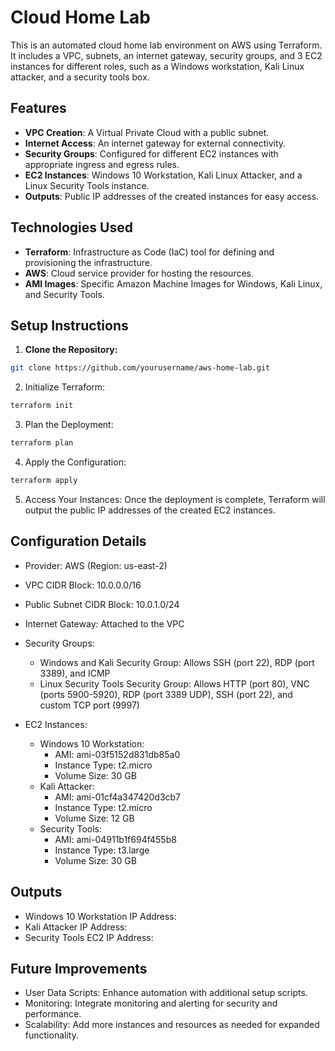 # Cloud Home Lab

This is an automated cloud home lab environment on AWS using Terraform. It includes a VPC, subnets, an internet gateway, security groups, and 3 EC2 instances for different roles, such as a Windows workstation, Kali Linux attacker, and a security tools box.

## Features

- **VPC Creation**: A Virtual Private Cloud with a public subnet.
- **Internet Access**: An internet gateway for external connectivity.
- **Security Groups**: Configured for different EC2 instances with appropriate ingress and egress rules.
- **EC2 Instances**: Windows 10 Workstation, Kali Linux Attacker, and a Linux Security Tools instance.
- **Outputs**: Public IP addresses of the created instances for easy access.

## Technologies Used

- **Terraform**: Infrastructure as Code (IaC) tool for defining and provisioning the infrastructure.
- **AWS**: Cloud service provider for hosting the resources.
- **AMI Images**: Specific Amazon Machine Images for Windows, Kali Linux, and Security Tools.

## Setup Instructions

1. **Clone the Repository:**
```bash
git clone https://github.com/yourusername/aws-home-lab.git
```

2. Initialize Terraform:

```bash
terraform init
```
3. Plan the Deployment:
```bash
terraform plan
```

4. Apply the Configuration:
```bash
terraform apply
```

5. Access Your Instances: Once the deployment is complete, Terraform will output the public IP addresses of the created EC2 instances.

## Configuration Details
- Provider: AWS (Region: us-east-2)

- VPC CIDR Block: 10.0.0.0/16

- Public Subnet CIDR Block: 10.0.1.0/24

- Internet Gateway: Attached to the VPC

- Security Groups:
    - Windows and Kali Security Group: Allows SSH (port 22), RDP (port 3389), and ICMP
    - Linux Security Tools Security Group: Allows HTTP (port 80), VNC (ports 5900-5920), RDP (port 3389 UDP), SSH (port 22), and custom TCP port (9997)

- EC2 Instances:
    - Windows 10 Workstation:
        - AMI: ami-03f5152d831db85a0
        - Instance Type: t2.micro
        - Volume Size: 30 GB
    - Kali Attacker:
        - AMI: ami-01cf4a347420d3cb7
        - Instance Type: t2.micro
        - Volume Size: 12 GB
    - Security Tools:
        - AMI: ami-04911b1f694f455b8
        - Instance Type: t3.large
        - Volume Size: 30 GB

## Outputs
- Windows 10 Workstation IP Address:
- Kali Attacker IP Address:
- Security Tools EC2 IP Address:


## Future Improvements
- User Data Scripts: Enhance automation with additional setup scripts.
- Monitoring: Integrate monitoring and alerting for security and performance.
- Scalability: Add more instances and resources as needed for expanded functionality.


